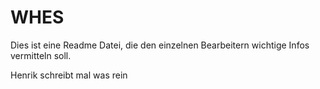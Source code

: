 # WHES

Dies ist eine Readme Datei, die den einzelnen Bearbeitern wichtige Infos vermitteln soll.

Henrik schreibt mal was rein
